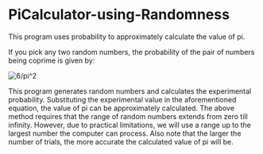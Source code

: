 # PiCalculator-using-Randomness
This program uses probability to approximately calculate the value of pi.

If you pick any two random numbers, the probability of the pair of numbers being coprime is given by:

![6/pi^2](http://i.imgur.com/MVWyfYx.png)

This program generates random numbers and calculates the experimental probability. Substituting the experimental value in the aforementioned equation, the value of pi can be approximately calculated. The above method requires that the range of random numbers extends from zero till infinity. However, due to practical limitations, we will use a range up to the largest number the computer can process. Also note that the larger the number of trials, the more accurate the calculated value of pi will be.
